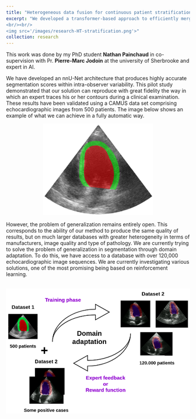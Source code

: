 ```yaml
---
title: "Heterogeneous data fusion for continuous patient stratification"
excerpt: "We developed a transformer-based approach to efficiently merge information extracted from echocardiographic images and data from electronic health records to learn the continuous representation of patients with hypertension.
<br/><br/>
<img src='/images/research-HT-stratification.png'>"
collection: research
---
```


This work was done by my PhD student <strong>Nathan Painchaud</strong> in co-supervision with Pr. <strong>Pierre-Marc Jodoin</strong> at the university of Sherbrooke and expert in AI.

We have developed an nnU-Net architecture that produces highly accurate segmentation scores within intra-observer variability. This pilot study demonstrated that our solution can reproduce with great fidelity the way in which an expert traces his or her contours during a clinical examination. These results have been validated using a CAMUS data set comprising echocardiographic images from 500 patients. The image below shows an example of what we can achieve in a fully automatic way.

<p style="text-align: center;">
  <img src="/images/research_segmentation_2.gif" width="300">
</p>

However, the problem of generalization remains entirely open. This corresponds to the ability of our method to produce the same quality of results, but on much larger databases with greater heterogeneity in terms of manufacturers, image quality and type of pathology. We are currently trying to solve the problem of generalization in segmentation through domain adaptation. To do this, we have access to a database with over 120,000 echocardiographic image sequences. We are currently investigating various solutions, one of the most promising being based on reinforcement learning.

<br>
<img src='/images/research_domain_adaptation_full.png'>

